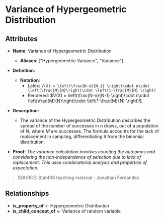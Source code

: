 # Variance of Hypergeometric Distribution

## Attributes

- **Name**: Variance of Hypergeometric Distribution
  - **Aliases**: ["Hypergeometric Variance", "Variance"]

- **Definition**: 
  - **Notation**: 
    - Latex: `V(X) = \left(\frac{N-n}{N-1} \right)\cdot n\cdot \left(\frac{M}{N}\right)\cdot \left(1-\frac{M}{N} \right)`
    - Rendered: $V(X) = \left(\frac{N-n}{N-1} \right)\cdot n\cdot \left(\frac{M}{N}\right)\cdot \left(1-\frac{M}{N} \right)$

- **Description**: 
  - The variance of the Hypergeometric Distribution describes the spread of the number of successes in $n$ draws, out of a population of $N$, where $M$ are successes. The formula accounts for the lack of replacement in sampling, differentiating it from the binomial distribution.

- **Proof**: *The variance calculation involves counting the outcomes and considering the non-independence of selection due to lack of replacement. This uses combinatorial analysis and properties of expectation.*

> SOURCE: Stat400 teaching material - Jonathan Fernandez

## Relationships

- **is_property_of** ← Hypergeometric Distribution
- **is_child_concept_of** ← Variance of random variable